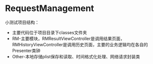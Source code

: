 # RequestManagement
小测试项目结构：  
* 主要代码位于项目目录下classes文件夹  
* RM-主要模块，RMResultViewController是调用结果页面，RMHistoryViewController是调用历史页面，主要的业务逻辑均在各自的Presenter类钟  
* Other-本地存储plist保存和读取、时间格式化处理、网络请求封装类
